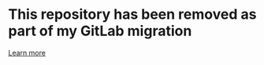 # This repository has been removed as part of my GitLab migration

[Learn more](https://github.com/Anonymous941/Gitlab-Migration)
